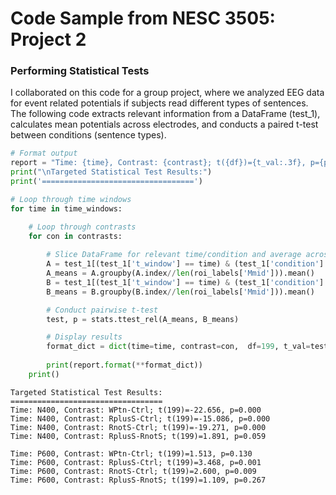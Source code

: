 # Code Sample from NESC 3505: Project 2
### Performing Statistical Tests

I collaborated on this code for a group project, where we analyzed EEG data for event related potentials if subjects read different types of sentences. The following code extracts relevant information from a DataFrame (test_1), calculates mean potentials across electrodes, and conducts a paired t-test between conditions (sentence types). 

```python
# Format output
report = "Time: {time}, Contrast: {contrast}; t({df})={t_val:.3f}, p={p:.3f}" 
print("\nTargeted Statistical Test Results:")
print('==================================')

# Loop through time windows
for time in time_windows:

    # Loop through contrasts
    for con in contrasts:
        
        # Slice DataFrame for relevant time/condition and average across electrodes
        A = test_1[(test_1['t_window'] == time) & (test_1['condition'] == contrasts[con][0])]['value']
        A_means = A.groupby(A.index//len(roi_labels['Mmid'])).mean()
        B = test_1[(test_1['t_window'] == time) & (test_1['condition'] == contrasts[con][1])]['value']
        B_means = B.groupby(B.index//len(roi_labels['Mmid'])).mean()

        # Conduct pairwise t-test
        test, p = stats.ttest_rel(A_means, B_means)

        # Display results
        format_dict = dict(time=time, contrast=con,  df=199, t_val=test, p=p)
    
        print(report.format(**format_dict))
    print()
```

    
    Targeted Statistical Test Results:
    ==================================
    Time: N400, Contrast: WPtn-Ctrl; t(199)=-22.656, p=0.000
    Time: N400, Contrast: RplusS-Ctrl; t(199)=-15.086, p=0.000
    Time: N400, Contrast: RnotS-Ctrl; t(199)=-19.271, p=0.000
    Time: N400, Contrast: RplusS-RnotS; t(199)=1.891, p=0.059
    
    Time: P600, Contrast: WPtn-Ctrl; t(199)=1.513, p=0.130
    Time: P600, Contrast: RplusS-Ctrl; t(199)=3.468, p=0.001
    Time: P600, Contrast: RnotS-Ctrl; t(199)=2.600, p=0.009
    Time: P600, Contrast: RplusS-RnotS; t(199)=1.109, p=0.267
